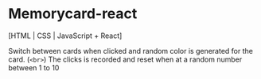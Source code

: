 # Memorycard-react
[HTML | CSS | JavaScript + React]

Switch between cards when clicked and random color is generated for the card. 
(`<br>`)
The clicks is recorded and reset when at a random number between 1 to 10
